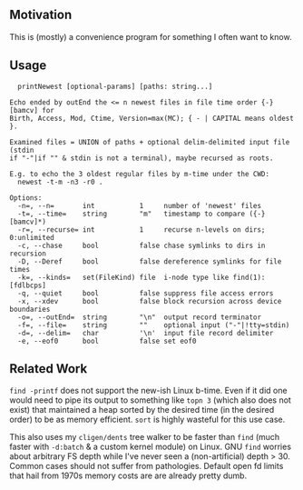 Motivation
----------
This is (mostly) a convenience program for something I often want to know.

Usage
-----
```
  printNewest [optional-params] [paths: string...]

Echo ended by outEnd the <= n newest files in file time order {-}[bamcv] for
Birth, Access, Mod, Ctime, Version=max(MC); { - | CAPITAL means oldest }.

Examined files = UNION of paths + optional delim-delimited input file (stdin
if "-"|if "" & stdin is not a terminal), maybe recursed as roots.

E.g. to echo the 3 oldest regular files by m-time under the CWD:
  newest -t-m -n3 -r0 .

Options:
  -n=, --n=       int           1     number of 'newest' files
  -t=, --time=    string        "m"   timestamp to compare ({-}[bamcv]*)
  -r=, --recurse= int           1     recurse n-levels on dirs; 0:unlimited
  -c, --chase     bool          false chase symlinks to dirs in recursion
  -D, --Deref     bool          false dereference symlinks for file times
  -k=, --kinds=   set(FileKind) file  i-node type like find(1): [fdlbcps]
  -q, --quiet     bool          false suppress file access errors
  -x, --xdev      bool          false block recursion across device boundaries
  -o=, --outEnd=  string        "\n"  output record terminator
  -f=, --file=    string        ""    optional input ("-"|!tty=stdin)
  -d=, --delim=   char          '\n'  input file record delimiter
  -e, --eof0      bool          false set eof0
```

Related Work
------------
`find -printf` does not support the new-ish Linux b-time.  Even if it did one
would need to pipe its output to something like `topn 3` (which also does not
exist) that maintained a heap sorted by the desired time (in the desired order)
to be as memory efficient.  `sort` is highly wasteful for this use case.

This also uses my `cligen/dents` tree walker to be faster than `find` (much
faster with `-d:batch` & a custom kernel module) on Linux.  GNU `find` worries
about arbitrary FS depth while I've never seen a (non-artificial) depth > 30.
Common cases should not suffer from pathologies.  Default open fd limits that
hail from 1970s memory costs are are already pretty dumb.

